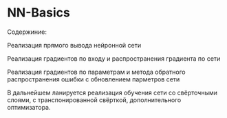# NN-Basics

Содержиние:

Реализация прямого вывода нейронной сети

Реализация градиентов по входу и распространения градиента по сети

Реализация градиентов по параметрам и метода обратного распространения ошибки с обновлением парметров сети


В дальнейшем ланируется реализация обучения сети со свёрточными слоями, с транспонированной свёрткой, дополнительного оптимизатора.

